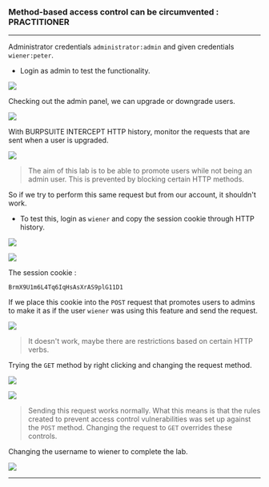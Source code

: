 
### Method-based access control can be circumvented : PRACTITIONER

---

Administrator credentials `administrator:admin` and given credentials `wiener:peter`.
- Login as admin to test the functionality.

![](./screenshots/lab6-admin.png)

Checking out the admin panel, we can upgrade or downgrade users.

![](./screenshots/lab6-panel.png)

With BURPSUITE INTERCEPT HTTP history, monitor the requests that are sent when a user is upgraded.

![](./screenshots/lab6-req.png)

> The aim of this lab is to be able to promote users while not being an admin user. This is prevented by blocking certain HTTP methods.

So if we try to perform this same request but from our account, it shouldn't work.
- To test this, login as `wiener` and copy the session cookie through HTTP history.

![](./screenshots/lab3-login.png)

![](./screenshots/lab6-get.png)

The session cookie : 
```
BrmX9U1m6L4Tq6IqHsAsXrAS9plG11D1
```

If we place this cookie into the `POST` request that promotes users to admins to make it as if the user `wiener` was using this feature and send the request.

![](./screenshots/lab6-unauth.png)

> It doesn't work, maybe there are restrictions based on certain HTTP verbs.

Trying the `GET` method by right clicking and changing the request method.

![](./screenshots/lab6-meth.png)

![](./screenshots/lab6-change.png)

> Sending this request works normally. What this means is that the rules created to prevent access control vulnerabilities was set up against the `POST` method. Changing the request to `GET` overrides these controls.

Changing the username to wiener to complete the lab.

![](./screenshots/lab6-com.png)


---
